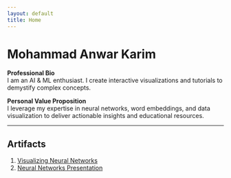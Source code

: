 ```yaml
---
layout: default
title: Home
---
```


# Mohammad Anwar Karim

**Professional Bio**  
I am an AI & ML enthusiast. I create interactive visualizations and tutorials to demystify complex concepts.

**Personal Value Proposition**  
I leverage my expertise in neural networks, word embeddings, and data visualization to deliver actionable insights and educational resources.

---

## Artifacts

1. [Visualizing Neural Networks](artifact/neural-networks.md)  
2. [ Neural Networks Presentation](presentation/Neural_Network_Presentation.pptx)  

